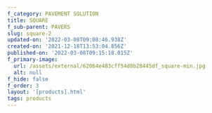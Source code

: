 ```yaml
---
f_category: PAVEMENT SOLUTION
title: SQUARE
f_sub-parent: PAVERS
slug: square-2
updated-on: '2022-03-08T09:08:46.938Z'
created-on: '2021-12-18T13:53:04.856Z'
published-on: '2022-03-08T09:15:18.015Z'
f_primary-image:
  url: /assets/external/62064e483cff54d0b28445df_square-min.jpg
  alt: null
f_hide: false
f_order: 3
layout: '[products].html'
tags: products
---
```



